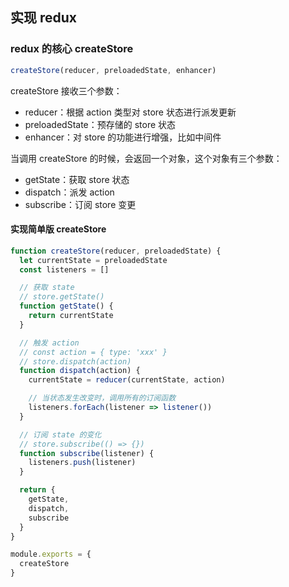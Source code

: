## 实现 redux



### redux 的核心 createStore



```js
createStore(reducer, preloadedState, enhancer)
```

createStore 接收三个参数：

- reducer：根据 action 类型对 store 状态进行派发更新
- preloadedState：预存储的 store 状态
- enhancer：对 store 的功能进行增强，比如中间件



当调用 createStore 的时候，会返回一个对象，这个对象有三个参数：

- getState：获取 store 状态
- dispatch：派发 action
- subscribe：订阅 store 变更



#### 实现简单版 createStore

```js
function createStore(reducer, preloadedState) {
  let currentState = preloadedState
  const listeners = []

  // 获取 state
  // store.getState()
  function getState() {
    return currentState
  }

  // 触发 action
  // const action = { type: 'xxx' }
  // store.dispatch(action)
  function dispatch(action) {
    currentState = reducer(currentState, action)

    // 当状态发生改变时，调用所有的订阅函数
    listeners.forEach(listener => listener())
  }

  // 订阅 state 的变化
  // store.subscribe(() => {})
  function subscribe(listener) {
    listeners.push(listener)
  }

  return {
    getState,
    dispatch,
    subscribe
  }
}

module.exports = {
  createStore
}
```



